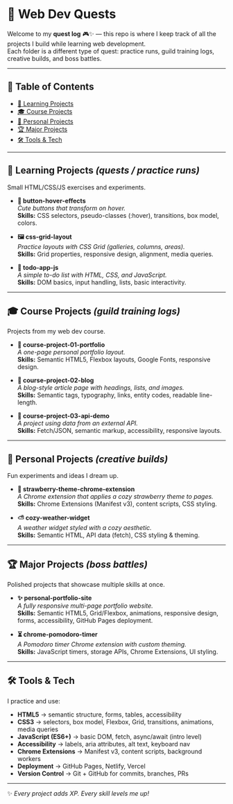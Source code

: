 # 🌿 Web Dev Quests  

Welcome to my **quest log** 🎮✨ — this repo is where I keep track of all the projects I build while learning web development.  
Each folder is a different type of quest: practice runs, guild training logs, creative builds, and boss battles.  

---

## 📖 Table of Contents
- [🌸 Learning Projects](#-learning-projects-quests--practice-runs)  
- [🎓 Course Projects](#-course-projects-guild-training-logs)  
- [🎨 Personal Projects](#-personal-projects-creative-builds)  
- [🏆 Major Projects](#-major-projects-boss-battles)  
- [🛠️ Tools & Tech](#️-tools--tech)  

---

## 🌸 Learning Projects *(quests / practice runs)*  
Small HTML/CSS/JS exercises and experiments.  

- **🎀 button-hover-effects**  
  _Cute buttons that transform on hover._  
  **Skills:** CSS selectors, pseudo-classes (:hover), transitions, box model, colors.  

- **🖼️ css-grid-layout**  
  _Practice layouts with CSS Grid (galleries, columns, areas)._  
  **Skills:** Grid properties, responsive design, alignment, media queries.  

- **📝 todo-app-js**  
  _A simple to-do list with HTML, CSS, and JavaScript._  
  **Skills:** DOM basics, input handling, lists, basic interactivity.  

---

## 🎓 Course Projects *(guild training logs)*  
Projects from my web dev course.  

- **💼 course-project-01-portfolio**  
  _A one-page personal portfolio layout._  
  **Skills:** Semantic HTML5, Flexbox layouts, Google Fonts, responsive design.  

- **📰 course-project-02-blog**  
  _A blog-style article page with headings, lists, and images._  
  **Skills:** Semantic tags, typography, links, entity codes, readable line-length.  

- **🔗 course-project-03-api-demo**  
  _A project using data from an external API._  
  **Skills:** Fetch/JSON, semantic markup, accessibility, responsive layouts.  

---

## 🎨 Personal Projects *(creative builds)*  
Fun experiments and ideas I dream up.  

- **🍓 strawberry-theme-chrome-extension**  
  _A Chrome extension that applies a cozy strawberry theme to pages._  
  **Skills:** Chrome Extensions (Manifest v3), content scripts, CSS styling.  

- **⛅ cozy-weather-widget**  
  _A weather widget styled with a cozy aesthetic._  
  **Skills:** Semantic HTML, API data (fetch), CSS styling & theming.  

---

## 🏆 Major Projects *(boss battles)*  
Polished projects that showcase multiple skills at once.  

- **✨ personal-portfolio-site**  
  _A fully responsive multi-page portfolio website._  
  **Skills:** Semantic HTML5, Grid/Flexbox, animations, responsive design, forms, accessibility, GitHub Pages deployment.  

- **⏳ chrome-pomodoro-timer**  
  _A Pomodoro timer Chrome extension with custom theming._  
  **Skills:** JavaScript timers, storage APIs, Chrome Extensions, UI styling.  

---

## 🛠️ Tools & Tech  

I practice and use:  
- **HTML5** → semantic structure, forms, tables, accessibility  
- **CSS3** → selectors, box model, Flexbox, Grid, transitions, animations, media queries  
- **JavaScript (ES6+)** → basic DOM, fetch, async/await (intro level)  
- **Accessibility** → labels, aria attributes, alt text, keyboard nav  
- **Chrome Extensions** → Manifest v3, content scripts, background workers  
- **Deployment** → GitHub Pages, Netlify, Vercel  
- **Version Control** → Git + GitHub for commits, branches, PRs  

---

✨ *Every project adds XP. Every skill levels me up!*  
